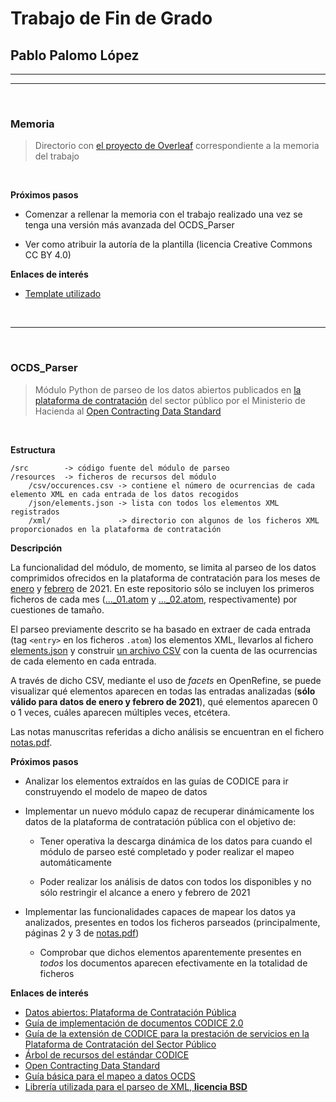 # Trabajo de Fin de Grado
## Pablo Palomo López

---
---

<br>

### **Memoria**
> Directorio con [el proyecto de Overleaf](https://www.overleaf.com/project/60369aa56c87ca526baa9dd8) correspondiente a la memoria del trabajo

<br>

**Próximos pasos**

* Comenzar a rellenar la memoria con el trabajo realizado una vez se tenga una versión más avanzada del OCDS_Parser

* Ver como atribuir la autoría de la plantilla (licencia Creative Commons CC BY 4.0)

**Enlaces de interés**

* [Template utilizado](https://www.overleaf.com/latex/templates/upm-thesis-template-latex/wrkfzfwvwctr)

<br>

---

<br>

### **OCDS_Parser**
> Módulo Python de parseo de los datos abiertos publicados en [la plataforma de contratación](https://www.hacienda.gob.es/es-ES/GobiernoAbierto/Datos%20Abiertos/Paginas/licitaciones_plataforma_contratacion.aspx) del sector público por el Ministerio de Hacienda al [Open Contracting Data Standard](https://standard.open-contracting.org/latest/)

<br>

**Estructura**

    /src        -> código fuente del módulo de parseo
    /resources  -> ficheros de recursos del módulo
        /csv/occurences.csv -> contiene el número de ocurrencias de cada elemento XML en cada entrada de los datos recogidos
        /json/elements.json -> lista con todos los elementos XML registrados
        /xml/               -> directorio con algunos de los ficheros XML proporcionados en la plataforma de contratación

**Descripción**

La funcionalidad del módulo, de momento, se limita al parseo de los datos comprimidos ofrecidos en la plataforma de contratación para los meses de [enero](https://contrataciondelestado.es/sindicacion/sindicacion_643/licitacionesPerfilesContratanteCompleto3_202101.zip) y [febrero](https://contrataciondelestado.es/sindicacion/sindicacion_643/licitacionesPerfilesContratanteCompleto3_202102.zip) de 2021. En este repositorio sólo se incluyen los primeros ficheros de cada mes ([..._01.atom](OCDS_Parser/resources/xml/licitacionesPerfilesContratanteCompleto3_01.atom) y [..._02.atom](OCDS_Parser/resources/xml/licitacionesPerfilesContratanteCompleto3_02.atom), respectivamente) por cuestiones de tamaño.

El parseo previamente descrito se ha basado en extraer de cada entrada (tag `<entry>` en los ficheros `.atom`) los elementos XML, llevarlos al fichero [elements.json](OCDS_Parser/resources/json/elements.json) y construir [un archivo CSV](OCDS_Parser/resources/csv/occurrences.csv) con la cuenta de las ocurrencias de cada elemento en cada entrada.

A través de dicho CSV, mediante el uso de <i>facets</i> en OpenRefine, se puede visualizar qué elementos aparecen en todas las entradas analizadas (**sólo válido para datos de enero y febrero de 2021**), qué elementos aparecen 0 o 1 veces, cuáles aparecen múltiples veces, etcétera.

Las notas manuscritas referidas a dicho análisis se encuentran en el fichero [notas.pdf](OCDS_Parser/notas.pdf).

**Próximos pasos**

* Analizar los elementos extraídos en las guías de CODICE para ir construyendo el modelo de mapeo de datos

* Implementar un nuevo módulo capaz de recuperar dinámicamente los datos de la plataforma de contratación pública con el objetivo de:

    * Tener operativa la descarga dinámica de los datos para cuando el módulo de parseo esté completado y poder realizar el mapeo automáticamente

    * Poder realizar los análisis de datos con todos los disponibles y no sólo restringir el alcance a enero y febrero de 2021

* Implementar las funcionalidades capaces de mapear los datos ya analizados, presentes en todos los ficheros parseados (principalmente, páginas 2 y 3 de [notas.pdf](OCDS_Parser/notas.pdf))

    * Comprobar que dichos elementos aparentemente presentes en <i>todos</i> los documentos aparecen efectivamente en la totalidad de ficheros

**Enlaces de interés**

* [Datos abiertos: Plataforma de Contratación Pública](https://www.hacienda.gob.es/es-ES/GobiernoAbierto/Datos%20Abiertos/Paginas/licitaciones_plataforma_contratacion.aspx)
* [Guía de implementación de documentos CODICE 2.0](https://contrataciondelestado.es/codice/2.0/doc/CODICE_2_GuiaImplementacion_v1.3.pdf)
* [Guía de la extensión de CODICE para la prestación de servicios en la Plataforma de Contratación del Sector Público](https://contrataciondelestado.es/codice/extension/doc/CODICE-PLACE-EXT_Guia_de_Implementacion.v.1.0.pdf)
* [Árbol de recursos del estándar CODICE](https://contrataciondelestado.es/codice/)
* [Open Contracting Data Standard](https://standard.open-contracting.org/latest/)
* [Guía básica para el mapeo a datos OCDS](https://docs.google.com/document/d/1VAKw8QCU08__qUnssmbSl_N38Rpd7nhcNChZ80qHOCI)
* [Librería utilizada para el parseo de XML, **licencia BSD**](https://lxml.de/)
